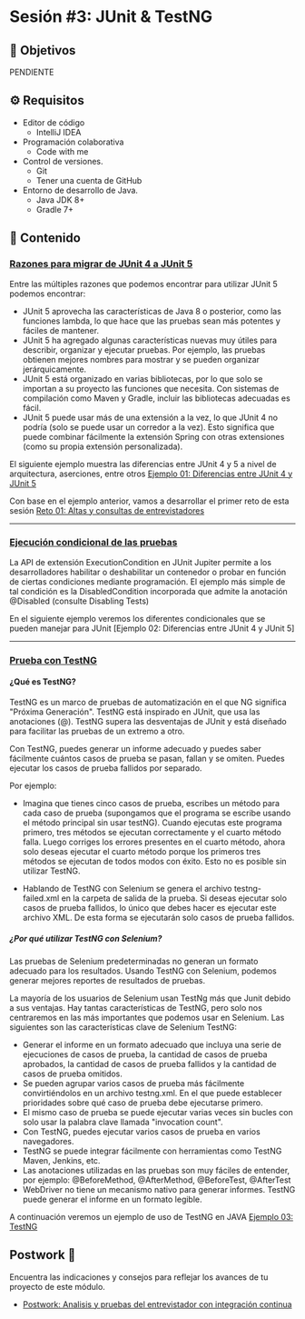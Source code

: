 # Sesión #3: JUnit & TestNG

## :dart: Objetivos

PENDIENTE

## ⚙ Requisitos

- Editor de código
  - IntelliJ IDEA
- Programación colaborativa
  - Code with me
- Control de versiones.
  - Git
  - Tener una cuenta de GitHub
- Entorno de desarrollo de Java.
  - Java JDK 8+
  - Gradle 7+

## 📂 Contenido

### <ins> Razones para migrar de JUnit 4 a JUnit 5 </ins>

Entre las múltiples razones que podemos encontrar para utilizar JUnit 5 podemos encontrar: 
- JUnit 5 aprovecha las características de Java 8 o posterior, como las funciones lambda, lo que hace que las pruebas sean más potentes y fáciles de mantener.
- JUnit 5 ha agregado algunas características nuevas muy útiles para describir, organizar y ejecutar pruebas. Por ejemplo, las pruebas obtienen mejores nombres para mostrar y se pueden organizar jerárquicamente.
- JUnit 5 está organizado en varias bibliotecas, por lo que solo se importan a su proyecto las funciones que necesita. Con sistemas de compilación como Maven y Gradle, incluir las bibliotecas adecuadas es fácil.
- JUnit 5 puede usar más de una extensión a la vez, lo que JUnit 4 no podría (solo se puede usar un corredor a la vez). Esto significa que puede combinar fácilmente la extensión Spring con otras extensiones (como su propia extensión personalizada).

El siguiente ejemplo muestra las diferencias entre JUnit 4 y 5 a nivel de arquitectura, aserciones, entre otros [Ejemplo 01: Diferencias entre JUnit 4 y JUnit 5](./Ejemplo-01)

Con base en el ejemplo anterior, vamos a desarrollar el primer reto de esta sesión [Reto 01: Altas y consultas de entrevistadores](./Reto-01)

---
### <ins>Ejecución condicional de las pruebas</ins>

La API de extensión ExecutionCondition en JUnit Jupiter permite a los desarrolladores habilitar o deshabilitar un contenedor o probar en función de ciertas condiciones mediante programación. El ejemplo más simple de tal condición es la DisabledCondition incorporada que admite la anotación @Disabled (consulte Disabling Tests)

En el siguiente ejemplo veremos los diferentes condicionales que se pueden manejar para JUnit [Ejemplo 02: Diferencias entre JUnit 4 y JUnit 5]


---
### <ins> Prueba con TestNG </ins>

#### ¿Qué es TestNG?

TestNG es un marco de pruebas de automatización en el que NG significa "Próxima Generación". TestNG está inspirado en JUnit, que usa las anotaciones (@). TestNG supera las desventajas de JUnit y está diseñado para facilitar las pruebas de un extremo a otro.

Con TestNG, puedes generar un informe adecuado y puedes saber fácilmente cuántos casos de prueba se pasan, fallan y se omiten. Puedes ejecutar los casos de prueba fallidos por separado.

Por ejemplo:

* Imagina que tienes cinco casos de prueba, escribes un método para cada caso de prueba (supongamos que el programa se escribe usando el método principal sin usar testNG). Cuando ejecutas este programa primero, tres métodos se ejecutan correctamente y el cuarto método falla. Luego corriges los errores presentes en el cuarto método, ahora solo deseas ejecutar el cuarto método porque los primeros tres métodos se ejecutan de todos modos con éxito. Esto no es posible sin utilizar TestNG.

* Hablando de TestNG con Selenium se genera el archivo testng-failed.xml en la carpeta de salida de la prueba. Si deseas ejecutar solo casos de prueba fallidos, lo único que debes hacer es ejecutar este archivo XML. De esta forma se ejecutarán solo casos de prueba fallidos.

##### ¿Por qué utilizar TestNG con Selenium?

Las pruebas de Selenium predeterminadas no generan un formato adecuado para los resultados. Usando TestNG con Selenium, podemos generar mejores reportes de resultados de pruebas.

La mayoría de los usuarios de Selenium usan TestNg más que Junit debido a sus ventajas. Hay tantas características de TestNG, pero solo nos centraremos en las más importantes que podemos usar en Selenium. Las siguientes son las características clave de Selenium TestNG:

* Generar el informe en un formato adecuado que incluya una serie de ejecuciones de casos de prueba, la cantidad de casos de prueba aprobados, la cantidad de casos de prueba fallidos y la cantidad de casos de prueba omitidos.
* Se pueden agrupar varios casos de prueba más fácilmente convirtiéndolos en un archivo testng.xml. En el que puede establecer prioridades sobre qué caso de prueba debe ejecutarse primero.
* El mismo caso de prueba se puede ejecutar varias veces sin bucles con solo usar la palabra clave llamada "invocation count".
* Con TestNG, puedes ejecutar varios casos de prueba en varios navegadores.
* TestNG se puede integrar fácilmente con herramientas como TestNG Maven, Jenkins, etc.
* Las anotaciones utilizadas en las pruebas son muy fáciles de entender, por ejemplo: @BeforeMethod, @AfterMethod, @BeforeTest, @AfterTest
* WebDriver no tiene un mecanismo nativo para generar informes. TestNG puede generar el informe en un formato legible.

A continuación veremos un ejemplo de uso de TestNG en JAVA [Ejemplo 03: TestNG](./Ejemplo-03)


## Postwork :memo:

Encuentra las indicaciones y consejos para reflejar los avances de tu proyecto de este módulo.

- [Postwork: Analisis y pruebas del entrevistador con integración continua](./Postwork/README.md)




